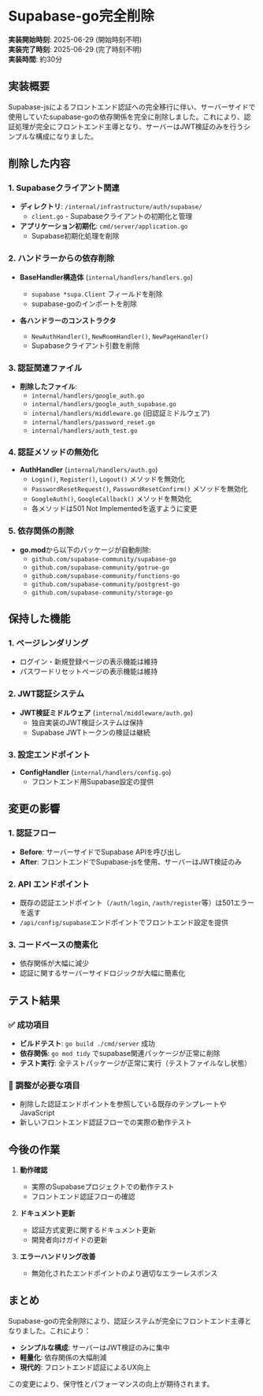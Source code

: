 # Supabase-go完全削除

**実装開始時刻**: 2025-06-29 (開始時刻不明)  
**実装完了時刻**: 2025-06-29 (完了時刻不明)  
**実装時間**: 約30分

## 実装概要

Supabase-jsによるフロントエンド認証への完全移行に伴い、サーバーサイドで使用していたsupabase-goの依存関係を完全に削除しました。これにより、認証処理が完全にフロントエンド主導となり、サーバーはJWT検証のみを行うシンプルな構成になりました。

## 削除した内容

### 1. Supabaseクライアント関連
- **ディレクトリ**: `/internal/infrastructure/auth/supabase/`
  - `client.go` - Supabaseクライアントの初期化と管理
- **アプリケーション初期化**: `cmd/server/application.go`
  - Supabase初期化処理を削除

### 2. ハンドラーからの依存削除
- **BaseHandler構造体** (`internal/handlers/handlers.go`)
  - `supabase *supa.Client` フィールドを削除
  - supabase-goのインポートを削除

- **各ハンドラーのコンストラクタ**
  - `NewAuthHandler()`, `NewRoomHandler()`, `NewPageHandler()`
  - Supabaseクライアント引数を削除

### 3. 認証関連ファイル
- **削除したファイル**:
  - `internal/handlers/google_auth.go`
  - `internal/handlers/google_auth_supabase.go`
  - `internal/handlers/middleware.go` (旧認証ミドルウェア)
  - `internal/handlers/password_reset.go`
  - `internal/handlers/auth_test.go`

### 4. 認証メソッドの無効化
- **AuthHandler** (`internal/handlers/auth.go`)
  - `Login()`, `Register()`, `Logout()` メソッドを無効化
  - `PasswordResetRequest()`, `PasswordResetConfirm()` メソッドを無効化
  - `GoogleAuth()`, `GoogleCallback()` メソッドを無効化
  - 各メソッドは501 Not Implementedを返すように変更

### 5. 依存関係の削除
- **go.mod**から以下のパッケージが自動削除:
  - `github.com/supabase-community/supabase-go`
  - `github.com/supabase-community/gotrue-go`
  - `github.com/supabase-community/functions-go`
  - `github.com/supabase-community/postgrest-go`
  - `github.com/supabase-community/storage-go`

## 保持した機能

### 1. ページレンダリング
- ログイン・新規登録ページの表示機能は維持
- パスワードリセットページの表示機能は維持

### 2. JWT認証システム
- **JWT検証ミドルウェア** (`internal/middleware/auth.go`)
  - 独自実装のJWT検証システムは保持
  - Supabase JWTトークンの検証は継続

### 3. 設定エンドポイント
- **ConfigHandler** (`internal/handlers/config.go`)
  - フロントエンド用Supabase設定の提供

## 変更の影響

### 1. **認証フロー**
- **Before**: サーバーサイドでSupabase APIを呼び出し
- **After**: フロントエンドでSupabase-jsを使用、サーバーはJWT検証のみ

### 2. **API エンドポイント**
- 既存の認証エンドポイント（`/auth/login`, `/auth/register`等）は501エラーを返す
- `/api/config/supabase`エンドポイントでフロントエンド設定を提供

### 3. **コードベースの簡素化**
- 依存関係が大幅に減少
- 認証に関するサーバーサイドロジックが大幅に簡素化

## テスト結果

### ✅ 成功項目
- **ビルドテスト**: `go build ./cmd/server` 成功
- **依存関係**: `go mod tidy` でsupabase関連パッケージが正常に削除
- **テスト実行**: 全テストパッケージが正常に実行（テストファイルなし状態）

### 🔧 調整が必要な項目
- 削除した認証エンドポイントを参照している既存のテンプレートやJavaScript
- 新しいフロントエンド認証フローでの実際の動作テスト

## 今後の作業

1. **動作確認**
   - 実際のSupabaseプロジェクトでの動作テスト
   - フロントエンド認証フローの確認

2. **ドキュメント更新**
   - 認証方式変更に関するドキュメント更新
   - 開発者向けガイドの更新

3. **エラーハンドリング改善**
   - 無効化されたエンドポイントのより適切なエラーレスポンス

## まとめ

Supabase-goの完全削除により、認証システムが完全にフロントエンド主導となりました。これにより：

- **シンプルな構成**: サーバーはJWT検証のみに集中
- **軽量化**: 依存関係の大幅削減
- **現代的**: フロントエンド認証によるUX向上

この変更により、保守性とパフォーマンスの向上が期待されます。